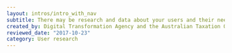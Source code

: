 ```yaml
---
layout: intros/intro_with_nav
subtitle: There may be research and data about your users and their needs already available to you within your organisation.
created_by: Digital Transformation Agency and the Australian Taxation Office
reviewed_date: "2017-10-23"
category: User research
---
```

